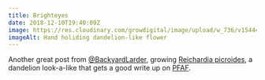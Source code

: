 ```yaml
---
title: Brighteyes
date: 2018-12-10T19:40:09Z
image: https://res.cloudinary.com/growdigital/image/upload/w_736/v1544470914/reichardia-0689.jpg
imageAlt: Hand holiding dandelion-like flower
---
```


Another great post from [@BackyardLarder](https://twitter.com/backyardlarder), growing [Reichardia picroides](https://backyardlarder.co.uk/2018/11/reichardia-picroides/), a dandelion look-a-like that gets a good write up on [PFAF](https://pfaf.org/user/plant.aspx?LatinName=Reichardia+picroides).
